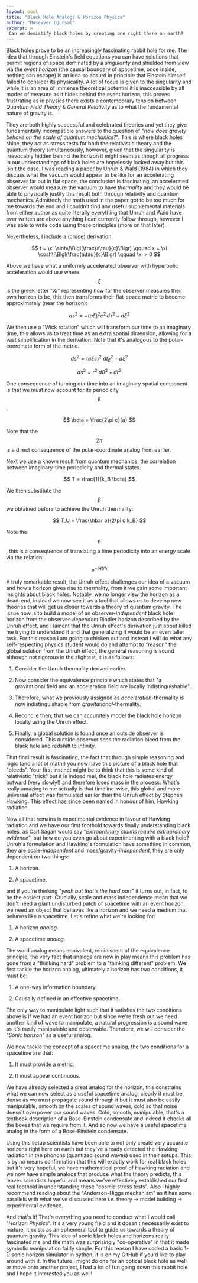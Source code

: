 ```yaml
---
layout: post
title: "Black Hole Analogs & Horizon Physics"
author: "Musevver Ugursal"
excerpt: >
 Can we demistify black holes by creating one right there on earth?
---
```



Black holes prove to be an increasingly fascinating rabbit hole for me. The idea that through Einstein's field equations you can have solutions that permit regions of space dominated by a *singularity* and shielded from view via the *event horizon* (the causal boundary of spacetime, once inside, nothing can escape) is an idea so absurd in principle that Einstein himself failed to consider its physicality. A lot of focus is given to the singularity and while it is an area of immense theoretical potential it is inaccessible by all modes of measure as it hides behind the event horizon, this proves frustrating as in physics there exists a contemporary tension between *Quantum Field Theory* & *General Relativity* as to what the fundamental nature of gravity is. 


They are both highly successful and celebrated theories and yet they give fundamentally incompatible answers to the question of "*how does gravity behave on the scale of quantum mechanics?*". This is where black holes shine, they act as stress tests for both the relativistic theory and the quantum theory simultaneously, however, given that the singularity is irrevocably hidden behind the horizon it might seem as though all progress in our understandings of black holes are hopelessly locked away but this isn't the case. I was reading a paper by Unruh & Wald (1984) in which they discuss what the vacuum would appear to be like for an accelerating observer far out in flat space, the conclusion is fascinating, an accelerated observer would measure the vacuum to have *thermality* and they would be able to physically justify this result both through relativity and quantum mechanics. Admittedly the math used in the paper got to be too much for me towards the end and I couldn't find any useful supplemental materials from either author as quite literally everything that Unruh and Wald have ever written are above anything I can currently follow through, however I was able to write code using these principles (more on that later).


Nevertheless, I include a (crude) derivation:

$$ t = \xi \sinh\!\Bigl(\frac{a\tau}{c}\Bigr) \qquad x = \xi \cosh\!\Bigl(\frac{a\tau}{c}\Bigr) \qquad \xi > 0 $$

Above we have what a uniformly accelerated observer with hyperbolic acceleration would use where $$\xi$$ is the greek letter "*Xi*" representing how far the observer measures their own horizon to be, this then transforms their flat-space metric to become approximately (near the horizon):

$$ ds^2 = - (a\xi)^2 c^2\, d\tau^2 + d\xi^2 $$

We then use a "Wick rotation" which will transform our time to an imaginary time, this allows us to treat time as an extra spatial dimension, allowing for a vast simplification in the derivation. Note that it's analogous to the polar-coordinate form of the metric.

$$ ds^2 = (a\xi c)^2\ dt_E^2 + d\xi^2 $$

$$ ds^2 = r^2\ d\theta^2 + dr^2 $$

One consequence of turning our time into an imaginary spatial component is that we must now account for its periodicity $$\beta$$.

$$ \beta = \frac{2\pi c}{a} $$ 

Note that the $$2\pi$$ is a direct consequence of the polar-coordinate analog from earlier.


Next we use a known result from quantum mechanics, the correlation between imaginary-time periodicity and thermal states.

$$ T = \frac{1}{k_B \beta} $$

We then substitute the $$\beta$$ we obtained before to achieve the Unruh thermality:

$$ T_U = \frac{\hbar a}{2\pi c k_B} $$


Note the $$\hbar$$, this is a consequence of translating a time periodicity into an energy scale via the relation:

$$ e^{-i H t / \hbar} $$

A truly remarkable result, the Unruh effect challenges our idea of a vacuum and how a horizon gives rise to thermality, from it we gain some important insights about black holes. Notably, we no longer view the horizon as a dead-end, instead we now see it as a tool that allows us to develop new theories that will get us closer towards a theory of quantum gravity. The issue now is to build a model of an observer-*independent* black hole horizon from the observer-*dependent* Rindler horizon described by the Unruh effect, and I lament that the Unruh effect's derivation just about killed me trying to understand it and that generalizing it would be an even taller task. For this reason I am going to chicken out and instead I will do what any self-respecting physics student would do and attempt to "reason" the global solution from the Unruh effect, the general reasoning is sound although not rigorous in the slightest, it is as follows:

1. Consider the Unruh thermality derived earlier.
 
2. Now consider the equivalence principle which states that "a gravitational field and an acceleration field are locally indistinguishable".
 
3. Therefore, what we previously assigned as *acceleration*-thermality is now indistinguishable from *gravitational*-thermality.

4. Reconcile then, that we can accurately model the black hole horizon locally using the Unruh effect.
  
5. Finally, a global solution is found once an outside observer is considered. This outside observer sees the radiation bleed from the black hole and redshift to infinity.

That final result is fascinating, the fact that through simple reasoning and logic (and a lot of math!) you now have this picture of a black hole that "bleeds". Your first instinct might be to think that this is some kind of relativistic "trick" but it is indeed real, the black hole radiates energy outward (very slowly!) and therefore loses mass in the process. What's really amazing to me actually is that timeline-wise, this global and more universal effect was formulated earlier than the Unruh effect by Stephen Hawking. This effect has since been named in honour of him, Hawking radiation.

Now all that remains is experimental evidence in favour of Hawking radiation and we have our first foothold towards finally understanding black holes, as Carl Sagan would say "*Extraordinary claims require extraordinary evidence*", but how do you even go about experimenting with a black hole? Unruh's formulation and Hawking's formulation have something in common, they are scale-*independent* and mass/gravity-*independent*, they are only dependent on two things:

1. A horizon.

2. A spacetime.
   
and if you're thinking "*yeah but that's the hard part*" it turns out, in fact, to be the easiest part. Crucially, scale and mass independence mean that we don't need a giant undisturbed patch of spacetime with an event horizon, we need an object that behaves like a horizon and we need a medium that behaves like a spacetime. Let's refine what we're looking for:

1. A horizon *analog*.
 
2. A spacetime *analog*.

The word analog means equivalent, reminiscent of the equivalence principle, the very fact that analogs are now in play means this problem has gone from a "thinking hard" problem to a "thinking different" problem. We first tackle the horizon analog, ultimately a horizon has two conditions, it must be:

1. A one-way information boundary.
 
2. Causally defined in an effective spacetime.

The only way to manipulate light such that it satisfies the two conditions above is if we had an event horizon but since we're fresh out we need another kind of wave to manipulate, a natural progression is a sound wave as it's easily manipulable and observable. Therefore, we will consider the "*Sonic horizon*" as a useful analog.

We now tackle the concept of a spacetime analog, the two conditions for a spacetime are that:

1. It must provide a metric.
 
2. It must appear continuous.

We have already selected a great analog for the horizon, this constrains what we can now select as a useful spacetime analog, clearly it must be dense as we must propagate sound through it but it must also be easily manipulable, smooth on the scales of sound waves, cold so that noise doesn't overpower our sound waves. Cold, smooth, manipulable, that's a textbook description of a Bose-Einstein condensate and indeed it checks all the boxes that we require from it. And so now we have a useful spacetime analog in the form of a Bose-Einstein condensate.

Using this setup scientists have been able to not only create very accurate horizons right here on earth but they've already detected the Hawking radiation in the phonons (quantized sound waves) used in their setups. This is by no means confirmation that this will exactly work for real black holes but it's very hopeful, we have mathematical proof of Hawking radiation and we now have simple analogs that produce what the theory predicts, this leaves scientists hopeful and means we've effectively established our first real foothold in understanding these "cosmic stress tests". Also I highly recommend reading about the "Anderson-Higgs mechanism" as it has some parallels with what we've discussed here *i.e.* theory → model building → experimental evidence.

And that's it! That's everything you need to conduct what I would call "*Horizon Physics*". It's a very young field and it doesn't necessarily exist to mature, it exists as an ephemeral tool to guide us towards a theory of quantum gravity. This idea of sonic black holes and horizons really fascinated me and the math was surprisingly "co-operative" in that it made symbolic manipulation fairly simple. For this reason I have coded a basic 1-D sonic horizon simulator in python, it is on my GitHub if you'd like to play around with it. In the future I might do one for an optical black hole as well or move onto another project, I had a lot of fun going down this rabbit hole and I hope it interested you as well!

<script>
window.MathJax = {
  tex: {
    inlineMath: [['$', '$'], ['\\(', '\\)']],
    displayMath: [['$$', '$$'], ['\\[', '\\]']],
    tags: 'ams'
  },
  options: { skipHtmlTags: ['script','noscript','style','textarea','pre','code'] }
};
</script>
<script id="MathJax-script" async
        src="https://cdn.jsdelivr.net/npm/mathjax@3/es5/tex-chtml.js"></script>
